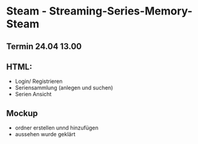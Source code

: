 # Steam - Streaming-Series-Memory-Steam

## Termin 24.04 13.00

## HTML:

- Login/ Registrieren
- Seriensammlung (anlegen und suchen)
- Serien Ansicht

## Mockup
- ordner erstellen unnd hinzufügen
- aussehen wurde geklärt

